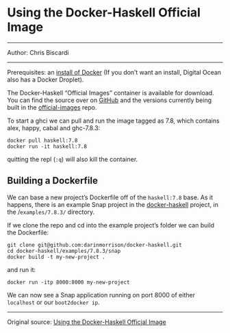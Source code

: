 # Using the Docker-Haskell Official Image

---

Author: Chris Biscardi

---

Prerequisites: an [install of Docker](https://docs.docker.com/installation/#installation) (If you don’t want an install, Digital Ocean also has a Docker Droplet).

The Docker-Haskell “Official Images” container is available for download. You can find the source over on [GitHub](https://github.com/darinmorrison/docker-haskell) and the versions currently being built in the [official-images](https://github.com/docker-library/official-images/blob/master/library/haskell) repo.

To start a ghci we can pull and run the image tagged as 7.8, which contains alex, happy, cabal and ghc-7.8.3:

```
docker pull haskell:7.8
docker run -it haskell:7.8
```

quitting the repl (`:q`) will also kill the container.

## Building a Dockerfile

We can base a new project’s Dockerfile off of the `haskell:7.8` base. As it happens, there is an example Snap project in the [docker-haskell](https://github.com/darinmorrison/docker-haskell) project, in the /`examples/7.8.3/` directory.

If we clone the repo and cd into the example project’s folder we can build the Dockerfile:

```
git clone git@github.com:darinmorrison/docker-haskell.git
cd docker-haskell/examples/7.8.3/snap
docker build -t my-new-project .
```

and run it:

```
docker run -itp 8000:8000 my-new-project
```

We can now see a Snap application running on port 8000 of either `localhost` or our `boot2docker ip`.

---

Original source: [Using the Docker-Haskell Official Image](http://www.christopherbiscardi.com/2014/11/23/using-the-docker-haskell-official-image/)